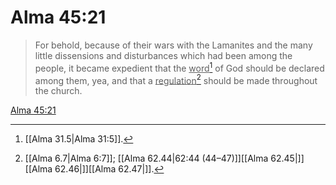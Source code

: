 # Alma 45:21

> For behold, because of their wars with the Lamanites and the many little dissensions and disturbances which had been among the people, it became expedient that the <u>word</u>[^a] of God should be declared among them, yea, and that a <u>regulation</u>[^b] should be made throughout the church.

[Alma 45:21](https://www.churchofjesuschrist.org/study/scriptures/bofm/alma/45?lang=eng&id=p21#p21)


[^a]: [[Alma 31.5|Alma 31:5]].  
[^b]: [[Alma 6.7|Alma 6:7]]; [[Alma 62.44|62:44 (44–47)]][[Alma 62.45|]][[Alma 62.46|]][[Alma 62.47|]].  
